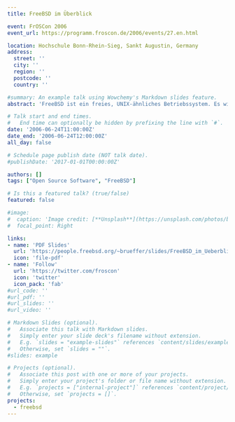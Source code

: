 ```yaml
---
title: FreeBSD im Überblick

event: FrOSCon 2006
event_url: https://programm.froscon.de/2006/events/27.en.html

location: Hochschule Bonn-Rhein-Sieg, Sankt Augustin, Germany
address:
  street: ''
  city: ''
  region: ''
  postcode: ''
  country: ''

#summary: An example talk using Wowchemy's Markdown slides feature.
abstract: 'FreeBSD ist ein freies, UNIX-ähnliches Betriebssystem. Es wird von einem weltweiten Team aus Freiwilligen entwickelt und von Firmen wie Yahoo!, Apple und Juniper eingesetzt, oder als Basis für eigene Produkte verwendet. Dieser Vortrag soll einen Einblick in den Aufbau und die Arbeitsweise des FreeBSD Projektes geben. Er soll außerdem zeigen, welche Eigenschaften FreeBSD zu einem beliebten Betriebssystem sowohl für Server als auch für Workstations machen.'

# Talk start and end times.
#   End time can optionally be hidden by prefixing the line with `#`.
date: '2006-06-24T11:00:00Z'
date_end: '2006-06-24T12:00:00Z'
all_day: false

# Schedule page publish date (NOT talk date).
#publishDate: '2017-01-01T00:00:00Z'

authors: []
tags: ["Open Source Software", "FreeBSD"]

# Is this a featured talk? (true/false)
featured: false

#image:
#  caption: 'Image credit: [**Unsplash**](https://unsplash.com/photos/bzdhc5b3Bxs)'
#  focal_point: Right

links:
- name: 'PDF Slides'
  url: 'https://people.freebsd.org/~brueffer/slides/FreeBSD_im_Ueberblick_FrOSCon06.pdf'
  icon: 'file-pdf'
- name: 'Follow'
  url: 'https://twitter.com/froscon'
  icon: 'twitter'
  icon_pack: 'fab'
#url_code: ''
#url_pdf: ''
#url_slides: ''
#url_video: ''

# Markdown Slides (optional).
#   Associate this talk with Markdown slides.
#   Simply enter your slide deck's filename without extension.
#   E.g. `slides = "example-slides"` references `content/slides/example-slides.md`.
#   Otherwise, set `slides = ""`.
#slides: example

# Projects (optional).
#   Associate this post with one or more of your projects.
#   Simply enter your project's folder or file name without extension.
#   E.g. `projects = ["internal-project"]` references `content/project/deep-learning/index.md`.
#   Otherwise, set `projects = []`.
projects:
  - freebsd
---
```

